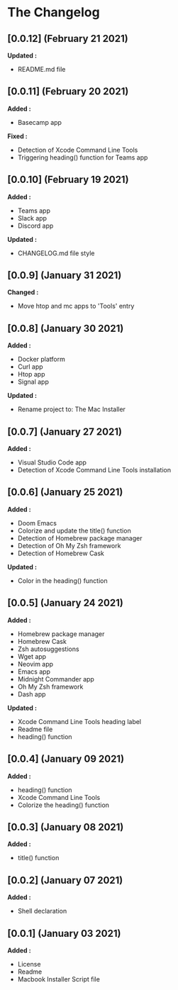 # The Changelog

## [0.0.12] (February 21 2021)

**Updated :**

- README.md file

## [0.0.11] (February 20 2021)

**Added :**

- Basecamp app

**Fixed :**

- Detection of Xcode Command Line Tools
- Triggering heading() function for Teams app


## [0.0.10] (February 19 2021)

**Added :**

- Teams app
- Slack app
- Discord app

**Updated :**

- CHANGELOG.md file style


## [0.0.9] (January 31 2021)

**Changed :**

- Move htop and mc apps to 'Tools' entry


## [0.0.8] (January 30 2021)

**Added :**

- Docker platform
- Curl app
- Htop app
- Signal app

**Updated :**

- Rename project to: The Mac Installer


## [0.0.7] (January 27 2021)

**Added :**

- Visual Studio Code app
- Detection of Xcode Command Line Tools installation


## [0.0.6] (January 25 2021)

**Added :**

- Doom Emacs
- Colorize and update the title() function
- Detection of Homebrew package manager
- Detection of Oh My Zsh framework
- Detection of Homebrew Cask

**Updated :**

- Color in the heading() function


## [0.0.5] (January 24 2021)

**Added :**

- Homebrew package manager
- Homebrew Cask
- Zsh autosuggestions
- Wget app
- Neovim app
- Emacs app
- Midnight Commander app
- Oh My Zsh framework
- Dash app

**Updated :**

- Xcode Command Line Tools heading label
- Readme file
- heading() function


## [0.0.4] (January 09 2021)

**Added :**

- heading() function
- Xcode Command Line Tools
- Colorize the heading() function


## [0.0.3] (January 08 2021)

**Added :**

- title() function


## [0.0.2] (January 07 2021)

**Added :**

- Shell declaration


## [0.0.1] (January 03 2021)

**Added :**

- License
- Readme
- Macbook Installer Script file

